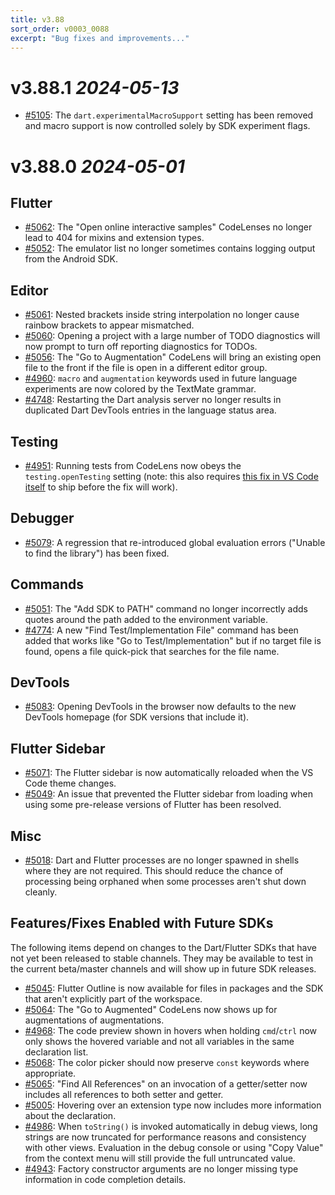 ```yaml
---
title: v3.88
sort_order: v0003_0088
excerpt: "Bug fixes and improvements..."
---
```


# v3.88.1 _2024-05-13_

- [#5105](https://github.com/Dart-Code/Dart-Code/issues/5105): The `dart.experimentalMacroSupport` setting has been removed and macro support is now controlled solely by SDK experiment flags.

# v3.88.0 _2024-05-01_

## Flutter

- [#5062](https://github.com/Dart-Code/Dart-Code/issues/5062): The "Open online interactive samples" CodeLenses no longer lead to 404 for mixins and extension types.
- [#5052](https://github.com/Dart-Code/Dart-Code/issues/5052): The emulator list no longer sometimes contains logging output from the Android SDK.

## Editor

- [#5061](https://github.com/Dart-Code/Dart-Code/issues/5061): Nested brackets inside string interpolation no longer cause rainbow brackets to appear mismatched.
- [#5060](https://github.com/Dart-Code/Dart-Code/issues/5060): Opening a project with a large number of TODO diagnostics will now prompt to turn off reporting diagnostics for TODOs.
- [#5056](https://github.com/Dart-Code/Dart-Code/issues/5056): The "Go to Augmentation" CodeLens will bring an existing open file to the front if the file is open in a different editor group.
- [#4960](https://github.com/Dart-Code/Dart-Code/issues/4960): `macro` and `augmentation` keywords used in future language experiments are now colored by the TextMate grammar.
- [#4748](https://github.com/Dart-Code/Dart-Code/issues/4748): Restarting the Dart analysis server no longer results in duplicated Dart DevTools entries in the language status area.

## Testing

- [#4951](https://github.com/Dart-Code/Dart-Code/issues/4951): Running tests from CodeLens now obeys the `testing.openTesting` setting (note: this also requires [this fix in VS Code itself](https://github.com/microsoft/vscode/issues/209491) to ship before the fix will work).

## Debugger

- [#5079](https://github.com/Dart-Code/Dart-Code/issues/5079): A regression that re-introduced global evaluation errors ("Unable to find the library") has been fixed.

## Commands

- [#5051](https://github.com/Dart-Code/Dart-Code/issues/5051): The "Add SDK to PATH" command no longer incorrectly adds quotes around the path added to the environment variable.
- [#4774](https://github.com/Dart-Code/Dart-Code/issues/4774): A new "Find Test/Implementation File" command has been added that works like "Go to Test/Implementation" but if no target file is found, opens a file quick-pick that searches for the file name.

## DevTools

- [#5083](https://github.com/Dart-Code/Dart-Code/issues/5083): Opening DevTools in the browser now defaults to the new DevTools homepage (for SDK versions that include it).

## Flutter Sidebar

- [#5071](https://github.com/Dart-Code/Dart-Code/issues/5071): The Flutter sidebar is now automatically reloaded when the VS Code theme changes.
- [#5049](https://github.com/Dart-Code/Dart-Code/issues/5049): An issue that prevented the Flutter sidebar from loading when using some pre-release versions of Flutter has been resolved.

## Misc

- [#5018](https://github.com/Dart-Code/Dart-Code/issues/5018): Dart and Flutter processes are no longer spawned in shells where they are not required. This should reduce the chance of processing being orphaned when some processes aren't shut down cleanly.

## Features/Fixes Enabled with Future SDKs

The following items depend on changes to the Dart/Flutter SDKs that have not yet been released to stable channels. They may be available to test in the current beta/master channels and will show up in future SDK releases.

- [#5045](https://github.com/Dart-Code/Dart-Code/issues/5045): Flutter Outline is now available for files in packages and the SDK that aren't explicitly part of the workspace.
- [#5064](https://github.com/Dart-Code/Dart-Code/issues/5064): The "Go to Augmented" CodeLens now shows up for augmentations of augmentations.
- [#4968](https://github.com/Dart-Code/Dart-Code/issues/4968): The code preview shown in hovers when holding `cmd`/`ctrl` now only shows the hovered variable and not all variables in the same declaration list.
- [#5068](https://github.com/Dart-Code/Dart-Code/issues/5068): The color picker should now preserve `const` keywords where appropriate.
- [#5065](https://github.com/Dart-Code/Dart-Code/issues/5065): "Find All References" on an invocation of a getter/setter now includes all references to both setter and getter.
- [#5005](https://github.com/Dart-Code/Dart-Code/issues/5005): Hovering over an extension type now includes more information about the declaration.
- [#4986](https://github.com/Dart-Code/Dart-Code/issues/4986): When `toString()` is invoked automatically in debug views, long strings are now truncated for performance reasons and consistency with other views. Evaluation in the debug console or using "Copy Value" from the context menu will still provide the full untruncated value.
- [#4943](https://github.com/Dart-Code/Dart-Code/issues/4943): Factory constructor arguments are no longer missing type information in code completion details.
